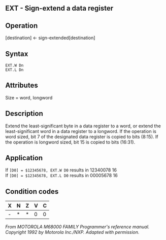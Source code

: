 ## EXT - Sign-extend a data register

## Operation
[destination] ← sign-extended[destination]

## Syntax
```assembly
EXT.W Dn
EXT.L Dn
```

## Attributes
Size = word, longword

## Description
Extend the least-significant byte in a data register to a word, or
extend the least-significant word in a data register to a longword.
If the operation is word sized, bit 7 of the designated data register
is copied to bits (8:15). If the operation is longword sized, bit 15
is copied to bits (16:31).

## Application
If `[D0] = $12345678, EXT.W D0` results in 12340078 16<br/>
If `[D0] = $12345678, EXT.L D0` results in 00005678 16

## Condition codes
|X|N|Z|V|C|
|--|--|--|--|--|
|-|*|*|0|0|

*From MOTOROLA M68000 FAMILY Programmer's reference manual. Copyright 1992 by Motorola Inc./NXP. Adapted with permission.*